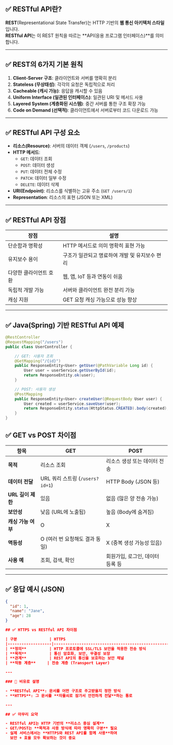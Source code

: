 ## ✅ RESTful API란?

**REST**(Representational State Transfer)는 HTTP 기반의 **웹 통신 아키텍처 스타일**입니다.  
**RESTful API**는 이 REST 원칙을 따르는 **API(응용 프로그램 인터페이스)**를 의미합니다.

---

## ✅ REST의 6가지 기본 원칙

1. **Client-Server 구조**: 클라이언트와 서버를 명확히 분리
2. **Stateless (무상태성)**: 각각의 요청은 독립적으로 처리
3. **Cacheable (캐시 가능)**: 응답을 캐시할 수 있음
4. **Uniform Interface (일관된 인터페이스)**: 일관된 URI 및 메서드 사용
5. **Layered System (계층화된 시스템)**: 중간 서버를 통한 구조 확장 가능
6. **Code on Demand (선택적)**: 클라이언트에서 서버로부터 코드 다운로드 가능

---

## ✅ RESTful API 구성 요소

- **리소스(Resource)**: 서버의 데이터 객체 (`/users`, `/products`)
- **HTTP 메서드**:
  - `GET`: 데이터 조회
  - `POST`: 데이터 생성
  - `PUT`: 데이터 전체 수정
  - `PATCH`: 데이터 일부 수정
  - `DELETE`: 데이터 삭제
- **URI(Endpoint)**: 리소스를 식별하는 고유 주소 (`GET /users/1`)
- **Representation**: 리소스의 표현 (JSON 또는 XML)

---

## ✅ RESTful API 장점

| 장점                     | 설명 |
|--------------------------|------|
| 단순함과 명확성          | HTTP 메서드로 의미 명확히 표현 가능 |
| 유지보수 용이            | 구조가 일관되고 명료하여 개발 및 유지보수 편리 |
| 다양한 클라이언트 호환   | 웹, 앱, IoT 등과 연동이 쉬움 |
| 독립적 개발 가능         | 서버와 클라이언트 완전 분리 가능 |
| 캐싱 지원                | GET 요청 캐싱 가능으로 성능 향상 |

---

## ✅ Java(Spring) 기반 RESTful API 예제

```java
@RestController
@RequestMapping("/users")
public class UserController {

    // GET: 사용자 조회
    @GetMapping("/{id}")
    public ResponseEntity<User> getUser(@PathVariable Long id) {
        User user = userService.getUserById(id);
        return ResponseEntity.ok(user);
    }

    // POST: 사용자 생성
    @PostMapping
    public ResponseEntity<User> createUser(@RequestBody User user) {
        User created = userService.saveUser(user);
        return ResponseEntity.status(HttpStatus.CREATED).body(created);
    }
}

```

## ✅ GET vs POST 차이점

| 항목              | GET                                     | POST                                             |
|-------------------|------------------------------------------|--------------------------------------------------|
| **목적**          | 리소스 조회                              | 리소스 생성 또는 데이터 전송                     |
| **데이터 전달**   | URL 쿼리 스트링 (`/users?id=1`)         | HTTP Body (JSON 등)                              |
| **URL 길이 제한** | 있음                                     | 없음 (많은 양 전송 가능)                         |
| **보안성**        | 낮음 (URL에 노출됨)                      | 높음 (Body에 숨겨짐)                             |
| **캐싱 가능 여부**| O                                       | X                                                |
| **멱등성**        | O (여러 번 요청해도 결과 동일)          | X (중복 생성 가능성 있음)                        |
| **사용 예**       | 조회, 검색, 확인                         | 회원가입, 로그인, 데이터 등록 등                 |

---

## ✅ 응답 예시 (JSON)

```json
{
  "id": 1,
  "name": "Jane",
  "age": 28
}

## ✅ HTTPS vs RESTful API 차이점

| 구분              | HTTPS                                                   | RESTful API                                         |
|-------------------|----------------------------------------------------------|------------------------------------------------------|
| **정의**          | HTTP 프로토콜에 SSL/TLS 보안을 적용한 전송 방식         | HTTP 프로토콜을 활용해 리소스를 처리하는 API 방식   |
| **목적**          | 통신 암호화, 보안, 무결성 보장                           | 자원 중심 API 설계 및 통신                          |
| **관계**          | REST API의 통신을 보호하는 보안 채널                    | HTTPS 위에서 동작할 수 있음                         |
| **작동 계층**     | 전송 계층 (Transport Layer)                             | 애플리케이션 계층 (Application Layer)              |

---

### 📌 비유로 설명

- **RESTful API**: 문서를 어떤 구조로 주고받을지 정한 방식  
- **HTTPS**: 그 문서를 **자물쇠로 잠가서 안전하게 전달**하는 통로

---

## ✅ 마무리 요약

- RESTful API는 HTTP 기반의 **리소스 중심 설계**
- GET/POST는 **목적과 사용 방식에 따라 명확히 구분** 필요
- 실제 서비스에서는 **HTTPS와 REST API를 함께 사용**하여  
  보안 + 효율 모두 확보하는 것이 중요

